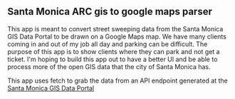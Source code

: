 ## Santa Monica ARC gis to google maps parser
This app is meant to convert street sweeping data from the Santa Monica GIS Data Portal to be drawn on a Google Maps map. We have many clients coming in and out of my job all day and parking can be difficult. The purpose of this app is to show clients where they can park and not get a ticket. I'm hoping to build this app out to have a better UI and be able to process more of the open GIS data that the city of Santa Monica has. 

 This app uses fetch to grab the data from an API endpoint generated at the [Santa Monica GIS Data Portal](https://gis-smgov.opendata.arcgis.com/datasets/299cd32301b34e1792812ce8b5c30fe7_3/geoservice)